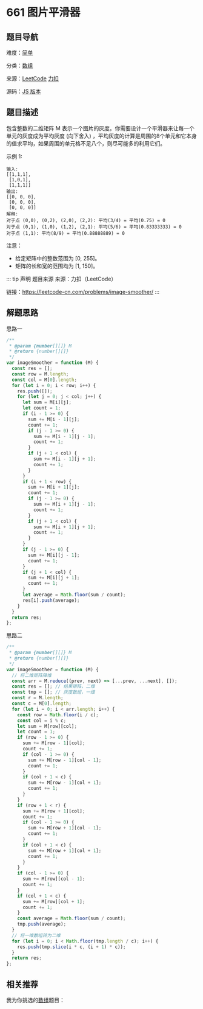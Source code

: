 # 661 图片平滑器


## 题目导航

难度：[简单](/solution/easy/)

分类：[数组](/art/array.html)

来源：[LeetCode](https://leetcode.com/problems/image-smoother/)  [力扣](https://leetcode-cn.com/problems/image-smoother/)

源码：[JS 版本](https://github.com/swpuLeo/leetcode/blob/master/src/easy/0661-image-smoother.js)






## 题目描述

包含整数的二维矩阵 M 表示一个图片的灰度。你需要设计一个平滑器来让每一个单元的灰度成为平均灰度 (向下舍入) ，平均灰度的计算是周围的8个单元和它本身的值求平均，如果周围的单元格不足八个，则尽可能多的利用它们。


示例 1:

```
输入:
[[1,1,1],
 [1,0,1],
 [1,1,1]]
输出:
[[0, 0, 0],
 [0, 0, 0],
 [0, 0, 0]]
解释:
对于点 (0,0), (0,2), (2,0), (2,2): 平均(3/4) = 平均(0.75) = 0
对于点 (0,1), (1,0), (1,2), (2,1): 平均(5/6) = 平均(0.83333333) = 0
对于点 (1,1): 平均(8/9) = 平均(0.88888889) = 0
```


注意：

- 给定矩阵中的整数范围为 [0, 255]。
- 矩阵的长和宽的范围均为 [1, 150]。


::: tip 声明 题目来源
来源：力扣（LeetCode）

链接：https://leetcode-cn.com/problems/image-smoother/
:::



## 解题思路


思路一

```js
/**
 * @param {number[][]} M
 * @return {number[][]}
 */
var imageSmoother = function (M) {
  const res = [];
  const row = M.length;
  const col = M[0].length;
  for (let i = 0; i < row; i++) {
    res.push([]);
    for (let j = 0; j < col; j++) {
      let sum = M[i][j];
      let count = 1;
      if (i - 1 >= 0) {
        sum += M[i - 1][j];
        count += 1;
        if (j - 1 >= 0) {
          sum += M[i - 1][j - 1];
          count += 1;
        }
        if (j + 1 < col) {
          sum += M[i - 1][j + 1];
          count += 1;
        }
      }
      if (i + 1 < row) {
        sum += M[i + 1][j];
        count += 1;
        if (j - 1 >= 0) {
          sum += M[i + 1][j - 1];
          count += 1;
        }
        if (j + 1 < col) {
          sum += M[i + 1][j + 1];
          count += 1;
        }
      }
      if (j - 1 >= 0) {
        sum += M[i][j - 1];
        count += 1;
      }
      if (j + 1 < col) {
        sum += M[i][j + 1];
        count += 1;
      }
      let average = Math.floor(sum / count);
      res[i].push(average);
    }
  }
  return res;
};
```


思路二

```js
/**
 * @param {number[][]} M
 * @return {number[][]}
 */
var imageSmoother = function (M) {
  // 将二维矩阵降维
  const arr = M.reduce((prev, next) => [...prev, ...next], []);
  const res = []; // 结果矩阵，二维
  const tmp = []; // 灰度数组，一维
  const r = M.length;
  const c = M[0].length;
  for (let i = 0; i < arr.length; i++) {
    const row = Math.floor(i / c);
    const col = i % c;
    let sum = M[row][col];
    let count = 1;
    if (row - 1 >= 0) {
      sum += M[row - 1][col];
      count += 1;
      if (col - 1 >= 0) {
        sum += M[row - 1][col - 1];
        count += 1;
      }
      if (col + 1 < c) {
        sum += M[row - 1][col + 1];
        count += 1;
      }
    }
    if (row + 1 < r) {
      sum += M[row + 1][col];
      count += 1;
      if (col - 1 >= 0) {
        sum += M[row + 1][col - 1];
        count += 1;
      }
      if (col + 1 < c) {
        sum += M[row + 1][col + 1];
        count += 1;
      }
    }
    if (col - 1 >= 0) {
      sum += M[row][col - 1];
      count += 1;
    }
    if (col + 1 < c) {
      sum += M[row][col + 1];
      count += 1;
    }
    const average = Math.floor(sum / count);
    tmp.push(average);
  }
  // 将一维数组转为二维
  for (let i = 0; i < Math.floor(tmp.length / c); i++) {
    res.push(tmp.slice(i * c, (i + 1) * c));
  }
  return res;
};
```





## 相关推荐

我为你挑选的[数组](/art/array.html)题目：
